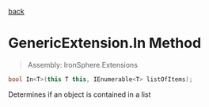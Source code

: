 ﻿

[back](/IronSphere.Extensions/types/GenericExtension)

# GenericExtension.In Method

> Assembly: IronSphere.Extensions

```csharp
bool In<T>(this T this, IEnumerable<T> listOfItems);
```

Determines if an object is contained in a list

 